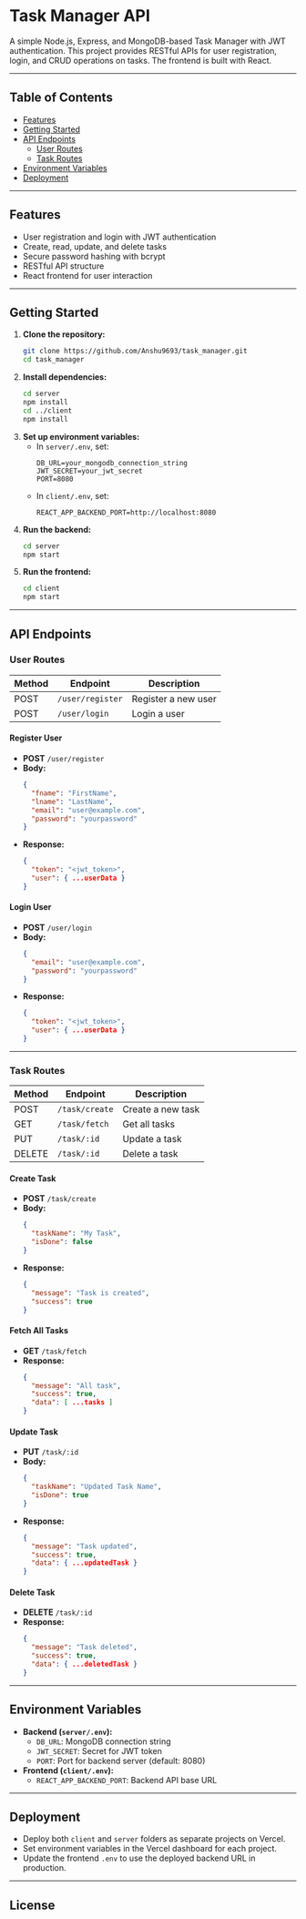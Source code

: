 # Task Manager API

A simple Node.js, Express, and MongoDB-based Task Manager with JWT authentication. This project provides RESTful APIs for user registration, login, and CRUD operations on tasks. The frontend is built with React.

---

## Table of Contents
- [Features](#features)
- [Getting Started](#getting-started)
- [API Endpoints](#api-endpoints)
  - [User Routes](#user-routes)
  - [Task Routes](#task-routes)
- [Environment Variables](#environment-variables)
- [Deployment](#deployment)

---

## Features
- User registration and login with JWT authentication
- Create, read, update, and delete tasks
- Secure password hashing with bcrypt
- RESTful API structure
- React frontend for user interaction

---

## Getting Started

1. **Clone the repository:**
   ```bash
   git clone https://github.com/Anshu9693/task_manager.git
   cd task_manager
   ```
2. **Install dependencies:**
   ```bash
   cd server
   npm install
   cd ../client
   npm install
   ```
3. **Set up environment variables:**
   - In `server/.env`, set:
     ```env
     DB_URL=your_mongodb_connection_string
     JWT_SECRET=your_jwt_secret
     PORT=8080
     ```
   - In `client/.env`, set:
     ```env
     REACT_APP_BACKEND_PORT=http://localhost:8080
     ```
4. **Run the backend:**
   ```bash
   cd server
   npm start
   ```
5. **Run the frontend:**
   ```bash
   cd client
   npm start
   ```

---

## API Endpoints

### User Routes

| Method | Endpoint           | Description           |
|--------|--------------------|----------------------|
| POST   | `/user/register`   | Register a new user  |
| POST   | `/user/login`      | Login a user         |

#### Register User
- **POST** `/user/register`
- **Body:**
  ```json
  {
    "fname": "FirstName",
    "lname": "LastName",
    "email": "user@example.com",
    "password": "yourpassword"
  }
  ```
- **Response:**
  ```json
  {
    "token": "<jwt_token>",
    "user": { ...userData }
  }
  ```

#### Login User
- **POST** `/user/login`
- **Body:**
  ```json
  {
    "email": "user@example.com",
    "password": "yourpassword"
  }
  ```
- **Response:**
  ```json
  {
    "token": "<jwt_token>",
    "user": { ...userData }
  }
  ```

---

### Task Routes

| Method | Endpoint         | Description         |
|--------|------------------|--------------------|
| POST   | `/task/create`   | Create a new task  |
| GET    | `/task/fetch`    | Get all tasks      |
| PUT    | `/task/:id`      | Update a task      |
| DELETE | `/task/:id`      | Delete a task      |

#### Create Task
- **POST** `/task/create`
- **Body:**
  ```json
  {
    "taskName": "My Task",
    "isDone": false
  }
  ```
- **Response:**
  ```json
  {
    "message": "Task is created",
    "success": true
  }
  ```

#### Fetch All Tasks
- **GET** `/task/fetch`
- **Response:**
  ```json
  {
    "message": "All task",
    "success": true,
    "data": [ ...tasks ]
  }
  ```

#### Update Task
- **PUT** `/task/:id`
- **Body:**
  ```json
  {
    "taskName": "Updated Task Name",
    "isDone": true
  }
  ```
- **Response:**
  ```json
  {
    "message": "Task updated",
    "success": true,
    "data": { ...updatedTask }
  }
  ```

#### Delete Task
- **DELETE** `/task/:id`
- **Response:**
  ```json
  {
    "message": "Task deleted",
    "success": true,
    "data": { ...deletedTask }
  }
  ```

---

## Environment Variables

- **Backend (`server/.env`):**
  - `DB_URL`: MongoDB connection string
  - `JWT_SECRET`: Secret for JWT token
  - `PORT`: Port for backend server (default: 8080)
- **Frontend (`client/.env`):**
  - `REACT_APP_BACKEND_PORT`: Backend API base URL

---

## Deployment

- Deploy both `client` and `server` folders as separate projects on Vercel.
- Set environment variables in the Vercel dashboard for each project.
- Update the frontend `.env` to use the deployed backend URL in production.

---

## License



